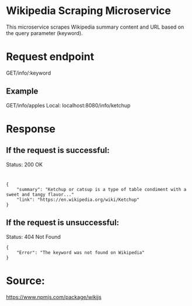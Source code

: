 # Wikipedia Scraping Microservice

This microservice scrapes Wikipedia summary content and URL based on the query parameter (keyword).

# Request endpoint
GET/info/:keyword

## Example
GET/info/apples
Local: localhost:8080/info/ketchup

# Response

## If the request is successful:
Status: 200 OK
#
```
{
    "summary": "Ketchup or catsup is a type of table condiment with a sweet and tangy flavor..."
    "link": "https://en.wikipedia.org/wiki/Ketchup"
}
```

## If the request is unsuccessful:
Status: 404 Not Found
```
{
    "Error": "The keyword was not found on Wikipedia"
}
```

# Source:
https://www.npmjs.com/package/wikijs
